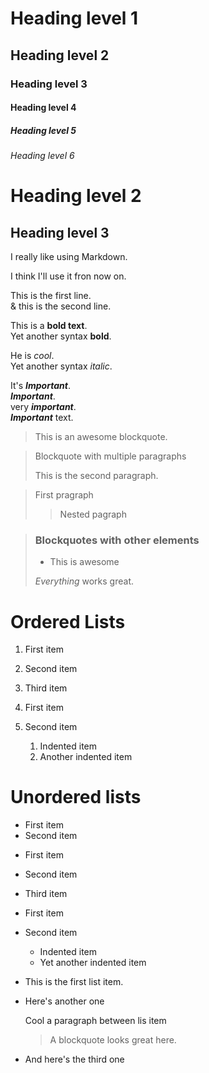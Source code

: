 <!-- ⭐️ HEADINGS ⭐️ -->

# Heading level 1

## Heading level 2

### Heading level 3

#### Heading level 4

##### Heading level 5

###### Heading level 6

Heading level 2
==

Heading level 3
---

<!-- ⭐️ Paragraphs ⭐️ -->

I really like using Markdown.

I think I'll use it fron now on.

This is the first line.  
& this is the second line.

<!-- ⭐️ Emphasis ⭐️ -->

This is a **bold text**.  
Yet another syntax __bold__.

<!-- ⭐️ Italic ⭐️ -->

He is *cool*.  
Yet another syntax _italic_.

<!-- ⭐️ Bold & Italic ⭐️ -->

It's ***Important***.  
___Important___.  
very __*important*__.  
**_Important_** text.

<!-- ⭐️ Blockquotes ⭐️ -->
> This is an awesome blockquote.

> Blockquote with multiple paragraphs
> 
> This is the second paragraph.

> First pragraph
>
>> Nested pagraph


> ### Blockquotes with other elements
>
> - This is awesome
> 
> *Everything* works great.

<!-- ⭐️ LISTS ⭐️ -->

# Ordered Lists

1. First item
2. Second item
3. Third item

1. First item
2. Second item
   1. Indented item
   2. Another indented item
  
# Unordered lists

- First item
- Second item
  
+ First item
* Second item
- Third item

- First item
- Second item
  - Indented item
  * Yet another indented item

* This is the first list item.
* Here's another one

	Cool a paragraph between lis item
	> A blockquote looks great here.

* And here's the third one